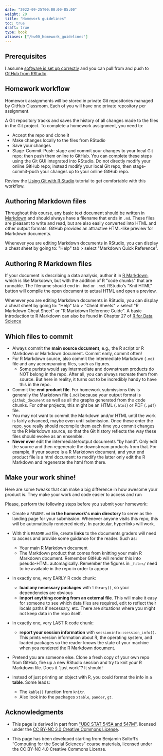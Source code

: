 ```yaml
---
date: "2022-09-25T00:00:00-05:00"
weight: 20
title: "Homework guidelines"
toc: true
draft: true
type: book
aliases: ["/hw00_homework_guidelines"]
---
```


## Prerequisites

I assume [software is set up correctly](/setup/) and you can pull from and push to [GitHub from RStudio](/setup/git/git-with-rstudio/).

## Homework workflow

Homework assignments will be stored in private Git repositories managed by GitHub Classroom. Each of you will have one private repository per assignment. 

A Git repository tracks and saves the history of all changes made to the files in the Git project. To complete a homework assignment, you need to:

* Accept the repo and clone it
* Make changes locally to the files from RStudio
* Save your changes
* Stage-Commit-Push: stage and commit your changes to your local Git repo; then push them online to GitHub. You can complete these steps using the Git GUI integrated into RStudio. Do not directly modify your online GitHub repo; instead modify your local Git repo, then stage-commit-push your changes up to your online GitHub repo. 

Review the [Using Git with R Studio](/setup/git/git-with-rstudio/) tutorial to get comfortable with this workflow. 

## Authoring Markdown files

Throughout this course, any basic text document should be written in [Markdown](http://daringfireball.net/projects/markdown/basics) and should always have a filename that ends in `.md`. These files are pleasant to write and read, but are also easily converted into HTML and other output formats. GitHub provides an attractive HTML-like preview for Markdown documents. 

Whenever you are editing Markdown documents in RStudio, you can display a cheat sheet by going to: "Help" tab > select "Markdown Quick Reference".

## Authoring R Markdown files

If your document is describing a data analysis, author it in [R Markdown](http://rmarkdown.rstudio.com), which is like Markdown, but with the addition of R "code chunks" that are runnable. The filename should end in `.Rmd` or `.rmd`. RStudio's "Knit HTML" button will compile the open document to actual HTML and open a preview.

Whenever you are editing Markdown documents in RStudio, you can display a cheat sheet by going to: "Help" tab > "Cheat Sheets" > select "R Markdown Cheat Sheet" or "R Markdown Reference Guide". A basic introduction to R Markdown can also be found in Chapter 27 of [R for Data Science](http://r4ds.had.co.nz/r-markdown.html)

## Which files to commit 

* Always commit the **main source document**, e.g., the R script or R Markdown or Markdown document. Commit early, commit often!
* For R Markdown source, also commit the intermediate Markdown (`.md`) file and any accompanying files, such as figures.
    * Some purists would say intermediate and downstream products do NOT belong in the repo. After all, you can always recreate them from source. But here in reality, it turns out to be incredibly handy to have this in the repo.
* Commit the **end product file**. For homework submissions this is generally the Markdown file (`.md`) because your output format is `github_document` as well as all the graphs generated from the code chunks. For other projects, this might be an HTML (`.html`) or PDF (`.pdf`) file.
* You may not want to commit the Markdown and/or HTML until the work is fairly advanced, maybe even until submission. Once these enter the repo, you really should recompile them each time you commit changes to the R Markdown source, so that the Git history reflects the way these files should evolve as an ensemble.
* **Never ever** edit the intermediate/output documents "by hand". Only edit the source and then regenerate the downstream products from that. For example, if your source is a R Markdown document, and your end product file is a html document: to modify the latter only edit the R Markdown and regenerate the html from there.

## Make your work shine!

Here are some tweaks that can make a big difference in how awesome your product is. They make your work and code easier to access and run

Please, perform the following steps before you submit your homework:

* Create a `README.md` **in the homework's main directory** to serve as the landing page for your submission. Whenever anyone visits this repo, this will be automatically rendered nicely. In particular, hyperlinks will work.

* With this `README.md` file, create **links** to the documents graders will need to access and provide some guidance for the reader. Such as:
    * Your main R Markdown document
    * The Markdown product that comes from knitting your main R Markdown document. Remember GitHub will render this into pseudo-HTML automagically. Remember the figures in `_files/` need to be available in the repo in order to appear

* In exactly one, very EARLY R code chunk:
  * **load any necessary packages** with `library()`, so your dependencies are obvious
  * **import anything coming from an external file**. This will make it easy for someone to see which data files are required, edit to reflect their locals paths if necessary, etc. There are situations where you might not keep data in the repo itself.

* In exactly one, very LAST R code chunk:
  * **report your session information** with  `sessioninfo::session_info()`. This prints version information about R, the operating system, and loaded packages so the reader knows the state of your machine when you rendered the R Markdown document. 

* Pretend you are someone else. Clone a fresh copy of your own repo from GitHub, fire up a new RStudio session and try to knit your R Markdown file. Does it "just work"? It should!

* Instead of just printing an object with R, you could format the info in a **table**. Some leads:
  * The `kable()` function from `knitr`.
  * Also look into the packages `xtable`, `pander`, `gt`.

<!--

An R chunk with `sessioninfo::session_info()` will produce something that looks like this:
    
    ```
    ## function (pkgs = c("loaded", "attached", "installed")[1], include_base = FALSE, 
    ##     info = c("auto", "all", "platform", "packages", "python", 
    ##         "external"), dependencies = NA, to_file = FALSE) 
    ## {
    ##     if (missing(info)) 
    ##         info <- "auto"
    ##     choices <- c("platform", "packages", "python", "external")
    ##     if (info != "auto" && info != "all") {
    ##         info <- match.arg(info, choices, several.ok = TRUE)
    ##     }
    ##     if ("all" %in% info) {
    ##         info <- choices
    ##     }
    ##     else if ("auto" %in% info) {
    ##         info <- c("platform", "packages", if (should_show_python(pkgs)) "python")
    ##     }
    ##     stopifnot(is_flag(to_file) || is_string(to_file))
    ##     if (is_flag(to_file) && to_file) 
    ##         to_file <- "session-info.txt"
    ##     si <- structure(drop_null(list(platform = if ("platform" %in% 
    ##         info) platform_info(), packages = if ("packages" %in% 
    ##         info) {
    ##         package_info(pkgs, include_base = include_base, dependencies = dependencies)
    ##     }, external = if ("external" %in% info) external_info(), 
    ##         python = if ("python" %in% info) python_info())), class = c("session_info", 
    ##         "list"))
    ##     if (is_string(to_file)) {
    ##         old <- options(cli.num_colors = 1)
    ##         on.exit(options(old), add = TRUE)
    ##         writeLines(format(si), to_file)
    ##         invisible(si)
    ##     }
    ##     else {
    ##         si
    ##     }
    ## }
    ## <bytecode: 0x00000000145010a8>
    ## <environment: namespace:sessioninfo>
    ```
{{< tweet 464132152347475968 >}}

These steps reduce the friction for graders to get the hard-working source code (the `.R` or `.Rmd` file) **and** the front-facing report (`.md` or `.html`).

-->


## Acknowledgments


* This page is derived in part from ["UBC STAT 545A and 547M"](http://stat545.com), licensed under the [CC BY-NC 3.0 Creative Commons License](https://creativecommons.org/licenses/by-nc/3.0/).

* This page has been developed starting from Benjamin Soltoff’s “Computing for the Social Sciences” course materials, licensed under the CC BY-NC 4.0 Creative Commons License.
